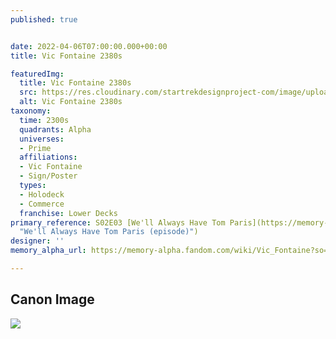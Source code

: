 ```yaml
---
published: true


date: 2022-04-06T07:00:00.000+00:00
title: Vic Fontaine 2380s

featuredImg:
  title: Vic Fontaine 2380s
  src: https://res.cloudinary.com/startrekdesignproject-com/image/upload/v1649270425/Vic-Fontaine-2380s.png
  alt: Vic Fontaine 2380s
taxonomy:
  time: 2300s
  quadrants: Alpha
  universes:
  - Prime
  affiliations:
  - Vic Fontaine
  - Sign/Poster
  types:
  - Holodeck
  - Commerce
  franchise: Lower Decks
primary_reference: S02E03 [We'll Always Have Tom Paris](https://memory-alpha.fandom.com/wiki/We%27ll_Always_Have_Tom_Paris_(episode)
  "We'll Always Have Tom Paris (episode)")
designer: ''
memory_alpha_url: https://memory-alpha.fandom.com/wiki/Vic_Fontaine?so=search

---
```

## Canon Image

![](https://res.cloudinary.com/startrekdesignproject-com/image/upload/v1649270424/Quarks-Fontaine-2380s_LDS-2x3.jpg)